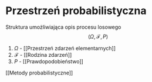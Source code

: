 # Przestrzeń probabilistyczna
Struktura umożliwiająca opis procesu losowego
$$(\Omega,\mathcal F,P)$$
1. $\Omega$ - [[Przestrzeń zdarzeń elementarnych]]
2. $\mathcal F$ - [[Rodzina zdarzeń]]
3. $P$ - [[Prawdopodobieństwo]]

[[Metody probabilistyczne]]